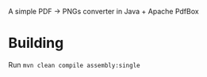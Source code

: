 A simple PDF -> PNGs converter in Java + Apache PdfBox

# Building
Run ``` mvn clean compile assembly:single ``` 
